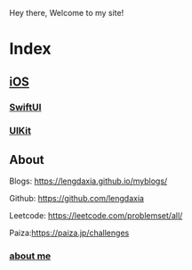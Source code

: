 Hey there, Welcome to my site!



# Index

## [iOS](/myblogs/blogs/ios-roadmap) 

### [SwiftUI](/myblogs/blogs/swiftui/roadmap)

### [UIKit](/myblogs/blogs/uikit/roadmap)



## About

Blogs: https://lengdaxia.github.io/myblogs/

Github: https://github.com/lengdaxia

Leetcode: https://leetcode.com/problemset/all/

Paiza:https://paiza.jp/challenges

### [about me](/myblogs/about/aboutme)







